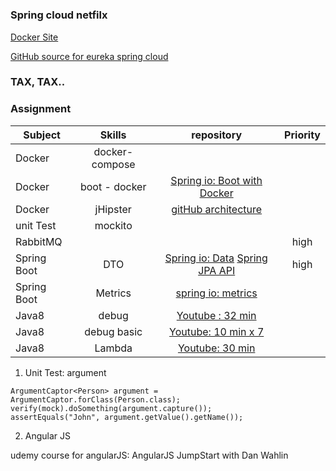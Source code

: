 # 


### Spring cloud netfilx

[Docker Site](https://hub.docker.com/explore/)

[GitHub source for eureka spring cloud](https://github.com/spring-cloud-samples/eureka)


### TAX, TAX..

### Assignment



| Subject      | Skills         | repository | Priority | 
| ------------- |:-------------:|:-------------:|:-------------:| 
| Docker      | docker-compose  |  |  | 
| Docker      | boot - docker  |  [Spring io: Boot with Docker](https://spring.io/guides/gs/spring-boot-docker/)|  | 
| Docker      | jHipster  | [gitHub architecture](https://jhipster.github.io/microservices-architecture/) |  | 
| unit Test     |  mockito   |  |  | 
| RabbitMQ      |       |  | high | 
| Spring Boot | DTO    | [Spring io: Data](https://docs.spring.io/spring-data/jpa/docs/current/reference/html/#repositories.core-concepts) [Spring JPA API](http://docs.spring.io/spring-data/jpa/docs/current/api/)| high | 
| Spring Boot | Metrics   | [spring io: metrics](https://docs.spring.io/spring-boot/docs/current/reference/html/production-ready-metrics.html) |  | 
| Java8      |    debug   | [Youtube : 32 min](https://www.youtube.com/watch?v=nFqstziRrLs)  |  | 
| Java8      |    debug basic  | [Youtube: 10 min x 7](https://www.youtube.com/watch?v=pYvYSOLPoPE&t=20s)  |  | 
| Java8      |   Lambda    |[Youtube: 30 min](https://www.youtube.com/watch?v=q5i_O4Uj_O8)  |  | 



1) Unit Test: argument
```
ArgumentCaptor<Person> argument = ArgumentCaptor.forClass(Person.class);
verify(mock).doSomething(argument.capture());
assertEquals("John", argument.getValue().getName());
```




2) Angular JS

udemy course for angularJS:  AngularJS JumpStart with Dan Wahlin

